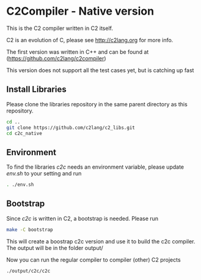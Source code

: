 
# C2Compiler - Native version

This is the C2 compiler written in C2 itself.

C2 is an evolution of C, please see http://c2lang.org for more info.

The first version was written in C++ and can be found at (https://github.com/c2lang/c2compiler)

This version does not support all the test cases yet, but is catching up fast


## Install Libraries
Please clone the libraries repository in the same parent directory as this repository.

```bash
cd ..
git clone https://github.com/c2lang/c2_libs.git
cd c2c_native
```


## Environment

To find the libraries *c2c* needs an environment variable, please update *env.sh*
to your setting and run

```bash
. ./env.sh
```


## Bootstrap

Since *c2c* is written in C2, a bootstrap is needed. Please run

```bash
make -C bootstrap
```

This will create a boostrap c2c version and use it to build the c2c compiler.
The output will be in the folder output/

Now you can run the regular compiler to compiler (other) C2 projects

```bash
./output/c2c/c2c
```


